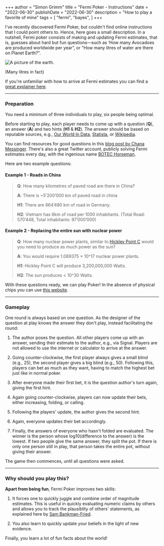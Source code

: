 +++
author = "Simon Grimm"
title = "Fermi Poker - Instructions"
date = "2022-06-30"
publishDate = "2022-06-30"
description = "How to play a favorite of mine"
tags = [
    "fermi", "bayes",
]
+++

I've recently discovered Fermi Poker, but couldn't find online instructions that I could point others to. Hence, here goes a small description. In a nutshell, Fermi poker consists of making and updating Fermi estimates, that is, guesses about hard but fun questions—such as ‘How many Avocadoes are produced worldwide per year”, or "How many litres of water are there on Planet Earth?".



<img src="/earth.jpg" alt="A picture of the earth." class="img-responsive" style="vertical-align:middle;margin:0px 0px">

(Many litres in fact)

If you're unfamiliar with how to arrive at Fermi estimates you can find a [great explainer here](https://en.wikipedia.org/wiki/Fermi_problem).


_____________
### Preparation

You need a minimum of three individuals to play, six people being optimal.

Before starting to play, each player needs to come up with a question (**Q**), an answer (**A**) and two hints (**H1** & **H2**). The answer should be based on reputable sources, e.g., [Our World In Data](https://ourworldindata.org/), [Statista](https://www.statista.com/), or [Wikipedia](https://wikipedia.org/).

You can find resources for good questions in this [blog post by Chana Messinger](https://chanamessinger.com/blog/fermi-problems). There's also a great Twitter account, publicly solving Fermi estimates every day, with the ingenious name [BOTEC Horseman](https://twitter.com/botec_horseman).

Here are two example questions:

#### Example 1 - Roads in China

> **Q**: How many kilometres of paved road are there in China?
>
> **A**: There is  ~5’200’000 km of paved road in china
>
> **H1**: There are 664’480 km of road in Germany.
>
> **H2**: Vietnam has 6km of road per 1000 inhabitants. (Total Road: 570’448, Total inhabitants: 97’000’000)

#### Example 2 - Replacing the entire sun with nuclear power

>**Q**: How many nuclear power plants, similar to [Hickley Point C](https://en.wikipedia.org/wiki/Hinkley_Point_C_nuclear_power_station) would you need to produce as much power as the sun?
>
>**A**: You would require 1.089375 × 10^17 nuclear power plants.
>
>**H1**: Hickley Point C will produce 3,200,000,000 Watts.
>
>**H2**: The sun produces < 10^30 Watts.

With these questions ready, we can play Poker! In the absence of physical chips you can use [this website](https://pokerchips.io/).

_____________

### Gameplay

One round is always based on one question. As the designer of the question at play knows the answer they don't play, instead facilitating the round:

 1. The author poses the question. All other players come up with an answer, sending their estimate to the author, e.g., via Signal. Players are not allowed to use the internet or calculator to arrive at the answer.

 2. Going counter-clockwise, the first player always gives a small blind (e.g., 25), the second player gives a big blind (e.g., 50). Following this, players can bet as much as they want, having to match the highest bet just like in normal poker.

 3. After everyone made their first bet, it is the question author's turn again, giving the first hint.

 4. Again going counter-clockwise, players can now update their bets, either increasing, folding, or calling.

 5. Following the players' update, the author gives the second hint.

 6. Again, everyone updates their bet accordingly.

 7. Finally, the answers of everyone who hasn't folded are evaluated. The winner is the person whose log10(difference to the answer) is the lowest. If two people give the same answer, they split the pot. If there is only one person still in play, that person takes the entire pot, without giving their answer.

The game then commences, until all questions were asked.

_____________

### Why should you play this?


**Apart from being fun**, Fermi Poker improves two skills:

 1. It forces one to quickly juggle and combine order of magnitude estimates. This is useful in quickly evaluating numeric claims by others and allows you to track the plausiblity of others' statements, as explained here by [Sam Bankman-Fried](https://nabeelqu.co/advice#:~:text=Basically%2C%20if%20you,It%E2%80%99s%20not%20close.).

 2. You also learn to quickly update your beliefs in the light of new evidence.

Finally, you learn a lot of fun facts about the world!

